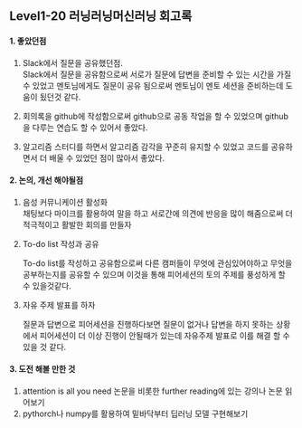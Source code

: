 ## Level1-20 러닝러닝머신러닝 회고록

#### 1. 좋았던점
   1. Slack에서 질문을 공유했던점.  
      Slack에서 질문을 공유함으로써 서로가 질문에 답변을 준비할 수 있는 시간을 가질 수 있었고 멘토님에게도 질문이 공유 됨으로써 멘토님이 멘토 세션을 준비하는데 도움이 됬던것 같다.
  
   2. 회의록을 github에 작성함으로써 github으로 공동 작업을 할 수 있었으며 github을 다루는 연습도 할 수 있어서 좋았다.
  
   3. 알고리즘 스터디를 하면서 알고리즘 감각을 꾸준히 유지할 수 있었고 코드를 공유하면서 더 배울 수 있었던 점이 많아서 좋았다. 
  
#### 2. 논의, 개선 해야될점
   1. 음성 커뮤니케이션 활성화  
      채팅보다 마이크를 활용하여 말을 하고 서로간에 의견에 반응을 많이 해줌으로써 더 적극적이고 활발한 회의를 만들자
     
   2. To-do list 작성과 공유
  
      To-do list를 작성하고 공유함으로써 다른 캠퍼들이 무엇에 관심있어야하고 무엇을 공부하는지를 공유할 수 있으며 이것을 통해 피어세션의 토의 주제를 풍성하게 할 수 있을것같다.
  
   3. 자유 주제 발표를 하자
  
      질문과 답변으로 피어세션을 진행하다보면 질문이 없거나 답변을 하지 못하는 상황에서 피어세션이 더 이상 진행이 안될때가 있는데 자유주제 발표로 이를 해결 할 수 있을 것 같다.
    
#### 3. 도전 해볼 만한 것

  1) attention is all you need 논문을 비롯한 further reading에 있는 강의나 논문 읽어보기
  2) pythorch나 numpy를 활용하여 밑바닥부터 딥러닝 모델 구현해보기
